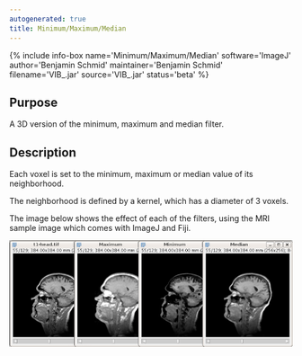 ```yaml
---
autogenerated: true
title: Minimum/Maximum/Median
---
```


{% include info-box name='Minimum/Maximum/Median' software='ImageJ' author='Benjamin Schmid' maintainer='Benjamin Schmid' filename='VIB\_.jar' source='VIB\_.jar' status='beta' %}

## Purpose

A 3D version of the minimum, maximum and median filter.

## Description

Each voxel is set to the minimum, maximum or median value of its neighborhood.

The neighborhood is defined by a kernel, which has a diameter of 3 voxels.

The image below shows the effect of each of the filters, using the MRI sample image which comes with ImageJ and Fiji.

![](/media/minmaxmedian.png)

